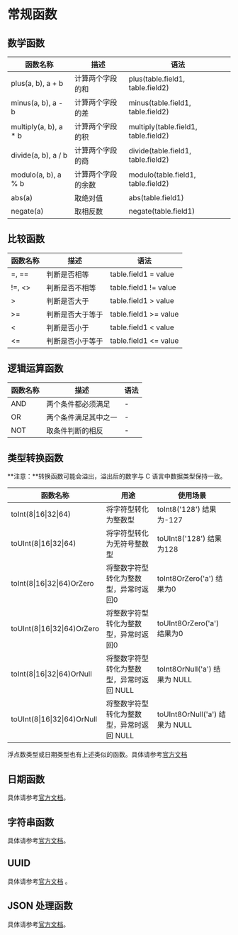 # 常规函数

## 数学函数

<table>
    <thead>
    <tr>
        <th>函数名称</th>
        <th>描述</th>
        <th>语法</th>
    </tr>
    </thead>
    <tbody><tr>
        <td>plus(a, b), a + b</td>
        <td>计算两个字段的和</td>
        <td>plus(table.field1, table.field2)</td>
    </tr>
    <tr>
        <td>minus(a, b), a - b</td>
        <td>计算两个字段的差</td>
        <td>minus(table.field1, table.field2)</td>
    </tr>
    <tr>
        <td>multiply(a, b), a * b</td>
        <td>计算两个字段的积</td>
        <td>multiply(table.field1, table.field2)</td>
    </tr>
    <tr>
        <td>divide(a, b), a / b</td>
        <td>计算两个字段的商</td>
        <td>divide(table.field1, table.field2)</td>
    </tr>
    <tr>
        <td>modulo(a, b), a % b</td>
        <td>计算两个字段的余数</td>
        <td>modulo(table.field1, table.field2)</td>
    </tr>
    <tr>
        <td>abs(a)</td>
        <td>取绝对值</td>
        <td>abs(table.field1)</td>
    </tr>
    <tr>
        <td>negate(a)</td>
        <td>取相反数</td>
        <td>negate(table.field1)</td>
    </tr>
    </tbody></table>

## 比较函数

<table>
    <thead>
    <tr>
        <th>函数名称</th>
        <th>描述</th>
        <th>语法</th>
    </tr>
    </thead>
    <tbody><tr>
        <td>=, ==</td>
        <td>判断是否相等</td>
        <td>table.field1 = value</td>
    </tr>
    <tr>
        <td>!=, &lt;&gt;</td>
        <td>判断是否不相等</td>
        <td>table.field1 != value</td>
    </tr>
    <tr>
        <td>&gt;</td>
        <td>判断是否大于</td>
        <td>table.field1 &gt; value</td>
    </tr>
    <tr>
        <td>&gt;=</td>
        <td>判断是否大于等于</td>
        <td>table.field1 &gt;= value</td>
    </tr>
    <tr>
        <td>&lt;</td>
        <td>判断是否小于</td>
        <td>table.field1 &lt; value</td>
    </tr>
    <tr>
        <td>&lt;=</td>
        <td>判断是否小于等于</td>
        <td>table.field1 &lt;= value</td>
    </tr>
    </tbody></table>

## 逻辑运算函数

<table>
    <thead>
    <tr>
        <th>函数名称</th>
        <th>描述</th>
        <th>语法</th>
    </tr>
    </thead>
    <tbody><tr>
        <td>AND</td>
        <td>两个条件都必须满足</td>
        <td>-</td>
    </tr>
    <tr>
        <td>OR</td>
        <td>两个条件满足其中之一</td>
        <td>-</td>
    </tr>
    <tr>
        <td>NOT</td>
        <td>取条件判断的相反</td>
        <td>-</td>
    </tr>
    </tbody></table>

## 类型转换函数

**注意：**转换函数可能会溢出，溢出后的数字与 C 语言中数据类型保持一致。

<table>
    <thead>
    <tr>
        <th>函数名称</th>
        <th>用途</th>
        <th>使用场景</th>
    </tr>
    </thead>
    <tbody><tr>
        <td>toInt(8|16|32|64)</td>
        <td>将字符型转化为整数型</td>
        <td>toInt8('128') 结果为-127</td>
    </tr>
    <tr>
        <td>toUInt(8|16|32|64)</td>
        <td>将字符型转化为无符号整数型</td>
        <td>toUInt8('128') 结果为128</td>
    </tr>
    <tr>
        <td>toInt(8|16|32|64)OrZero</td>
        <td>将整数字符型转化为整数型，异常时返回0</td>
        <td>toInt8OrZero('a') 结果为0</td>
    </tr>
    <tr>
        <td>toUInt(8|16|32|64)OrZero</td>
        <td>将整数字符型转化为整数型，异常时返回0</td>
        <td>toUInt8OrZero('a') 结果为0</td>
    </tr>
    <tr>
        <td>toInt(8|16|32|64)OrNull</td>
        <td>将整数字符型转化为整数型，异常时返回 NULL</td>
        <td>toInt8OrNull('a') 结果为 NULL</td>
    </tr>
    <tr>
        <td>toUInt(8|16|32|64)OrNull</td>
        <td>将整数字符型转化为整数型，异常时返回 NULL</td>
        <td>toUInt8OrNull('a') 结果为 NULL</td>
    </tr>
    </tbody></table>

浮点数类型或日期类型也有上述类似的函数。具体请参考[官方文档](https://clickhouse.com/docs/en/sql-reference/functions/type-conversion-functions/)

## 日期函数

具体请参考[官方文档](https://clickhouse.com/docs/en/sql-reference/functions/date-time-functions/)。

## 字符串函数

具体请参考[官方文档](https://clickhouse.tech/docs/en/query_language/functions/string_functions/)。

## UUID

具体请参考[官方文档](https://clickhouse.com/docs/en/sql-reference/functions/uuid-functions/) 。

## JSON 处理函数

具体请参考[官方文档](https://clickhouse.com/docs/en/sql-reference/functions/json-functions/)。